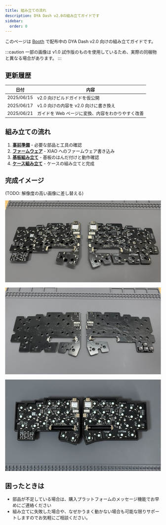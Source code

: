 ```yaml
---
title: 組み立ての流れ
description: DYA Dash v2.0の組み立てガイドです
sidebar:
  order: 0
---
```


このページは [Booth](https://cormoran707.booth.pm/items/6913095) で配布中の DYA Dash v2.0 向けの組み立てガイドです。

:::caution
一部の画像は v1.0 試作版のものを使用しているため、実際の同梱物と異なる場合があります。
:::

## 更新履歴

| 日付       | 内容                                              |
| ---------- | ------------------------------------------------- |
| 2025/06/15 | v2.0 向けビルドガイドを仮公開                     |
| 2025/06/17 | v1.0 向けの内容を v2.0 向けに書き換え             |
| 2025/06/21 | ガイドを Web ページに変換、内容をわかりやすく改善 |

## 組み立ての流れ

1. **[事前準備](./preparation)** - 必要な部品と工具の確認
2. **[ファームウェア](./firmware)** - XIAO へのファームウェア書き込み
3. **[基板組み立て](./pcb-assembly)** - 基板のはんだ付けと動作確認
4. **[ケース組み立て](./case-assembly)** - ケースの組み立てと完成

## 完成イメージ

(TODO: 解像度の高い画像に差し替える)

![完成した基板（裏面）](img/final-bottom.jpeg)

![完成した基板（表面）](img/final-top.jpeg)

![完成品](img/final.jpeg)

## 困ったときは

- 部品が不足している場合は、購入プラットフォームのメッセージ機能でお早めにご連絡ください
- 組み立てに失敗した場合や、なぜかうまく動かない場合も可能な限りサポートしますのでお気軽にご相談ください。
